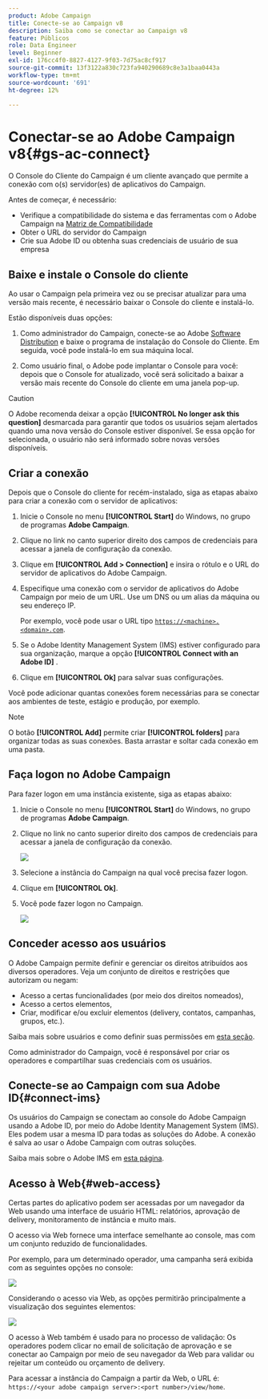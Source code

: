 ```yaml
---
product: Adobe Campaign
title: Conecte-se ao Campaign v8
description: Saiba como se conectar ao Campaign v8
feature: Públicos
role: Data Engineer
level: Beginner
exl-id: 176cc4f0-8827-4127-9f03-7d75ac8cf917
source-git-commit: 13f3122a830c723fa940290689c8e3a1baa0443a
workflow-type: tm+mt
source-wordcount: '691'
ht-degree: 12%

---
```


# Conectar-se ao Adobe Campaign v8{#gs-ac-connect}

O Console do Cliente do Campaign é um cliente avançado que permite a conexão com o(s) servidor(es) de aplicativos do Campaign.

Antes de começar, é necessário:

* Verifique a compatibilidade do sistema e das ferramentas com o Adobe Campaign na [Matriz de Compatibilidade](compatibility-matrix.md)
* Obter o URL do servidor do Campaign
* Crie sua Adobe ID ou obtenha suas credenciais de usuário de sua empresa

## Baixe e instale o Console do cliente

Ao usar o Campaign pela primeira vez ou se precisar atualizar para uma versão mais recente, é necessário baixar o Console do cliente e instalá-lo.

Estão disponíveis duas opções:

1. Como administrador do Campaign, conecte-se ao Adobe [Software Distribution](https://experience.adobe.com/#/downloads/content/software-distribution/encampaign.html) e baixe o programa de instalação do Console do Cliente. Em seguida, você pode instalá-lo em sua máquina local.

1. Como usuário final, o Adobe pode implantar o Console para você: depois que o Console for atualizado, você será solicitado a baixar a versão mais recente do Console do cliente em uma janela pop-up.

>[!CAUTION]
>
>O Adobe recomenda deixar a opção **[!UICONTROL No longer ask this question]** desmarcada para garantir que todos os usuários sejam alertados quando uma nova versão do Console estiver disponível.  Se essa opção for selecionada, o usuário não será informado sobre novas versões disponíveis.

## Criar a conexão

Depois que o Console do cliente for recém-instalado, siga as etapas abaixo para criar a conexão com o servidor de aplicativos:

1. Inicie o Console no menu **[!UICONTROL Start]** do Windows, no grupo de programas **Adobe Campaign**.

1. Clique no link no canto superior direito dos campos de credenciais para acessar a janela de configuração da conexão.

1. Clique em **[!UICONTROL Add > Connection]** e insira o rótulo e o URL do servidor de aplicativos do Adobe Campaign.

1. Especifique uma conexão com o servidor de aplicativos do Adobe Campaign por meio de um URL. Use um DNS ou um alias da máquina ou seu endereço IP.

   Por exemplo, você pode usar o URL tipo [`https://<machine>.<domain>.com`](https://myserver.adobe.com).

1. Se o Adobe Identity Management System (IMS) estiver configurado para sua organização, marque a opção **[!UICONTROL Connect with an Adobe ID]** .

1. Clique em **[!UICONTROL Ok]** para salvar suas configurações.

Você pode adicionar quantas conexões forem necessárias para se conectar aos ambientes de teste, estágio e produção, por exemplo.

>[!NOTE]
>
>O botão **[!UICONTROL Add]** permite criar **[!UICONTROL folders]** para organizar todas as suas conexões. Basta arrastar e soltar cada conexão em uma pasta.

## Faça logon no Adobe Campaign

Para fazer logon em uma instância existente, siga as etapas abaixo:

1. Inicie o Console no menu **[!UICONTROL Start]** do Windows, no grupo de programas **Adobe Campaign**.

1. Clique no link no canto superior direito dos campos de credenciais para acessar a janela de configuração da conexão.

   ![](assets/connectToCampaign.png)

1. Selecione a instância do Campaign na qual você precisa fazer logon.

1. Clique em **[!UICONTROL Ok]**.

1. Você pode fazer logon no Campaign.

   ![](assets/adobeID.png)

## Conceder acesso aos usuários

O Adobe Campaign permite definir e gerenciar os direitos atribuídos aos diversos operadores. Veja um conjunto de direitos e restrições que autorizam ou negam:

* Acesso a certas funcionalidades (por meio dos direitos nomeados),
* Acesso a certos elementos,
* Criar, modificar e/ou excluir elementos (delivery, contatos, campanhas, grupos, etc.).

Saiba mais sobre usuários e como definir suas permissões em [esta seção](permissions.md).

Como administrador do Campaign, você é responsável por criar os operadores e compartilhar suas credenciais com os usuários.

## Conecte-se ao Campaign com sua Adobe ID{#connect-ims}

Os usuários do Campaign se conectam ao console do Adobe Campaign usando a Adobe ID, por meio do Adobe Identity Management System (IMS). Eles podem usar a mesma ID para todas as soluções do Adobe. A conexão é salva ao usar o Adobe Campaign com outras soluções.

Saiba mais sobre o Adobe IMS em [esta página](https://helpx.adobe.com/br/enterprise/using/identity.html).

## Acesso à Web{#web-access}

Certas partes do aplicativo podem ser acessadas por um navegador da Web usando uma interface de usuário HTML: relatórios, aprovação de delivery, monitoramento de instância e muito mais.

O acesso via Web fornece uma interface semelhante ao console, mas com um conjunto reduzido de funcionalidades.

Por exemplo, para um determinado operador, uma campanha será exibida com as seguintes opções no console:

![](assets/campaign-from-console.png)

Considerando o acesso via Web, as opções permitirão principalmente a visualização dos seguintes elementos:

![](assets/campaign-from-web.png)

O acesso à Web também é usado para no processo de validação: Os operadores podem clicar no email de solicitação de aprovação e se conectar ao Campaign por meio de seu navegador da Web para validar ou rejeitar um conteúdo ou orçamento de delivery.

Para acessar a instância do Campaign a partir da Web, o URL é:  `https://<your adobe campaign server>:<port number>/view/home`.
